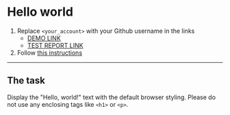 # Hello world
1. Replace `<your_account>` with your Github username in the links
    - [DEMO LINK](https://ira-cherpak.github.io/layout_hello-world/) <br>
    - [TEST REPORT LINK](https://ira-cherpak.github.io/layout_hello-world/report/html_report/)
2. Follow [this instructions](https://mate-academy.github.io/layout_task-guideline/)
___

## The task
Display the "Hello, world!" text with the default browser styling. Please do not
use any enclosing tags like `<h1>` or `<p>`.
